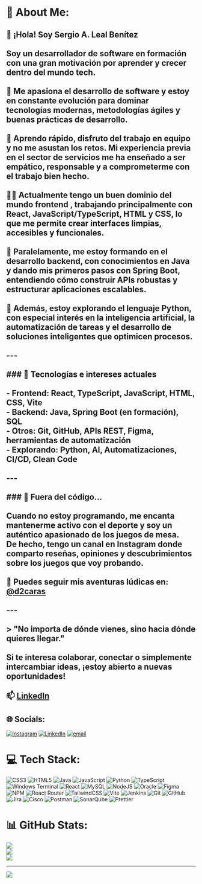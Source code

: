 # 💫 About Me:
## 👋 ¡Hola! Soy Sergio A. Leal Benítez<br><br>Soy un desarrollador de software en formación con una gran motivación por aprender y crecer dentro del mundo tech. <br><br>🎯 Me apasiona el desarrollo de software y estoy en constante evolución para dominar tecnologías modernas, metodologías ágiles y buenas prácticas de desarrollo.<br><br>🧠 Aprendo rápido, disfruto del trabajo en equipo y no me asustan los retos. Mi experiencia previa en el sector de servicios me ha enseñado a ser empático, responsable y a comprometerme con el trabajo bien hecho.<br><br>👨‍💻 Actualmente tengo un  buen dominio del mundo frontend , trabajando principalmente con React, JavaScript/TypeScript, HTML y CSS, lo que me permite crear interfaces limpias, accesibles y funcionales.<br><br>🔧 Paralelamente, me estoy formando en el desarrollo backend, con conocimientos en Java y dando mis primeros pasos con Spring Boot, entendiendo cómo construir APIs robustas y estructurar aplicaciones escalables.<br><br>🧪 Además, estoy explorando el lenguaje **Python**, con especial interés en la **inteligencia artificial**, la automatización de tareas y el desarrollo de soluciones inteligentes que optimicen procesos.<br><br>---<br><br>### 🚀 Tecnologías e intereses actuales<br><br>- Frontend: React, TypeScript, JavaScript, HTML, CSS, Vite<br>- Backend: Java, Spring Boot (en formación), SQL<br>- Otros: Git, GitHub, APIs REST, Figma, herramientas de automatización<br>- Explorando: Python, AI, Automatizaciones, CI/CD, Clean Code<br><br>---<br><br>### 🎲 Fuera del código...<br><br>Cuando no estoy programando, me encanta mantenerme activo con el deporte y soy un auténtico apasionado de los juegos de mesa.  <br>De hecho, tengo un canal en Instagram donde comparto reseñas, opiniones y descubrimientos sobre los juegos que voy probando.<br><br>📸 Puedes seguir mis aventuras lúdicas en: [@d2caras](https://www.instagram.com/d2caras/)<br><br>---<br><br>> "No importa de dónde vienes, sino hacia dónde quieres llegar."<br><br>Si te interesa colaborar, conectar o simplemente intercambiar ideas, ¡estoy abierto a nuevas oportunidades!<br><br>📫 [LinkedIn](https://www.linkedin.com/in/sergiolealbenitez/)


## 🌐 Socials:
[![Instagram](https://img.shields.io/badge/Instagram-%23E4405F.svg?logo=Instagram&logoColor=white)](https://instagram.com/https://www.instagram.com/d2caras/) [![LinkedIn](https://img.shields.io/badge/LinkedIn-%230077B5.svg?logo=linkedin&logoColor=white)](https://linkedin.com/in/https://www.linkedin.com/in/sergiolealbenitez/) [![email](https://img.shields.io/badge/Email-D14836?logo=gmail&logoColor=white)](mailto:sergioleal92@gmail.com) 

# 💻 Tech Stack:
![CSS3](https://img.shields.io/badge/css3-%231572B6.svg?style=flat&logo=css3&logoColor=white) ![HTML5](https://img.shields.io/badge/html5-%23E34F26.svg?style=flat&logo=html5&logoColor=white) ![Java](https://img.shields.io/badge/java-%23ED8B00.svg?style=flat&logo=openjdk&logoColor=white) ![JavaScript](https://img.shields.io/badge/javascript-%23323330.svg?style=flat&logo=javascript&logoColor=%23F7DF1E) ![Python](https://img.shields.io/badge/python-3670A0?style=flat&logo=python&logoColor=ffdd54) ![TypeScript](https://img.shields.io/badge/typescript-%23007ACC.svg?style=flat&logo=typescript&logoColor=white) ![Windows Terminal](https://img.shields.io/badge/Windows%20Terminal-%234D4D4D.svg?style=flat&logo=windows-terminal&logoColor=white) ![React](https://img.shields.io/badge/react-%2320232a.svg?style=flat&logo=react&logoColor=%2361DAFB) ![MySQL](https://img.shields.io/badge/mysql-4479A1.svg?style=flat&logo=mysql&logoColor=white) ![NodeJS](https://img.shields.io/badge/node.js-6DA55F?style=flat&logo=node.js&logoColor=white) ![Oracle](https://img.shields.io/badge/Oracle-F80000?style=flat&logo=oracle&logoColor=white) ![Figma](https://img.shields.io/badge/figma-%23F24E1E.svg?style=flat&logo=figma&logoColor=white) ![NPM](https://img.shields.io/badge/NPM-%23CB3837.svg?style=flat&logo=npm&logoColor=white) ![React Router](https://img.shields.io/badge/React_Router-CA4245?style=flat&logo=react-router&logoColor=white) ![TailwindCSS](https://img.shields.io/badge/tailwindcss-%2338B2AC.svg?style=flat&logo=tailwind-css&logoColor=white) ![Vite](https://img.shields.io/badge/vite-%23646CFF.svg?style=flat&logo=vite&logoColor=white) ![Jenkins](https://img.shields.io/badge/jenkins-%232C5263.svg?style=flat&logo=jenkins&logoColor=white) ![Git](https://img.shields.io/badge/git-%23F05033.svg?style=flat&logo=git&logoColor=white) ![GitHub](https://img.shields.io/badge/github-%23121011.svg?style=flat&logo=github&logoColor=white) ![Jira](https://img.shields.io/badge/jira-%230A0FFF.svg?style=flat&logo=jira&logoColor=white) ![Cisco](https://img.shields.io/badge/cisco-%23049fd9.svg?style=flat&logo=cisco&logoColor=black) ![Postman](https://img.shields.io/badge/Postman-FF6C37?style=flat&logo=postman&logoColor=white) ![SonarQube](https://img.shields.io/badge/SonarQube-black?style=flat&logo=sonarqube&logoColor=4E9BCD) ![Prettier](https://img.shields.io/badge/prettier-%23F7B93E.svg?style=flat&logo=prettier&logoColor=black)
# 📊 GitHub Stats:
![](https://github-readme-stats.vercel.app/api?username=JavasGit-SLB&theme=dark&hide_border=false&include_all_commits=false&count_private=true)<br/>
![](https://nirzak-streak-stats.vercel.app/?user=JavasGit-SLB&theme=dark&hide_border=false)<br/>
![](https://github-readme-stats.vercel.app/api/top-langs/?username=JavasGit-SLB&theme=dark&hide_border=false&include_all_commits=false&count_private=true&layout=compact)

---
[![](https://visitcount.itsvg.in/api?id=JavasGit-SLB&icon=0&color=0)](https://visitcount.itsvg.in)

<!-- Proudly created with GPRM ( https://gprm.itsvg.in ) -->
